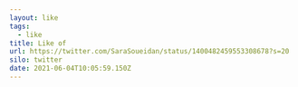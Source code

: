```yaml
---
layout: like
tags:
  - like
title: Like of
url: https://twitter.com/SaraSoueidan/status/1400482459553308678?s=20
silo: twitter
date: 2021-06-04T10:05:59.150Z
---
```

